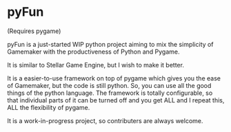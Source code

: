 pyFun
=====
(Requires pygame)

pyFun is a just-started WIP python project aiming to mix the simplicity of Gamemaker with the productiveness of Python and Pygame.

It is similar to Stellar Game Engine, but I wish to make it better.

It is a easier-to-use framework on top of pygame which gives you the ease of Gamemaker, but the code is still python. So, you can use all the good things of the python language. The framework is totally configurable, so that individual parts of it can be turned off and you get ALL and I repeat this, ALL the flexibility of pygame.

It is a work-in-progress project, so contributers are always welcome.
